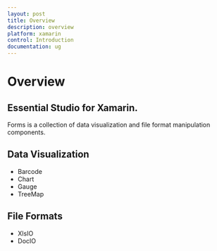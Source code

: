 ```yaml
---
layout: post
title: Overview
description: overview
platform: xamarin
control: Introduction
documentation: ug
---
```


# Overview

## Essential Studio for Xamarin.
Forms is a collection of data visualization and file format manipulation components.

## Data Visualization

* Barcode
* Chart
* Gauge
* TreeMap

## File Formats

* XlsIO
* DocIO
